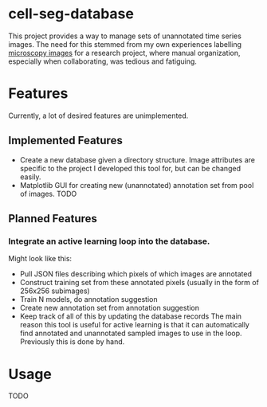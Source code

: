 # cell-seg-database
This project provides a way to manage sets of unannotated time series images. The need for this stemmed from my own experiences 
labelling [microscopy images](https://ieee-dataport.org/open-access/measurements-cancer-cell-proliferation-using-lab-cmos-capacitance-sensor-time-lapse) for a research project, where manual organization, especially when collaborating, was tedious and fatiguing. 

# Features
Currently, a lot of desired features are unimplemented. 

## Implemented Features
- Create a new database given a directory structure. Image attributes are specific to the project I developed this tool for, but can be changed easily.
- Matplotlib GUI for creating new (unannotated) annotation set from pool of images.
TODO

## Planned Features

### Integrate an active learning loop into the database. 
Might look like this:
- Pull JSON files describing which pixels of which images are annotated
- Construct training set from these annotated pixels (usually in the form of 256x256 subimages)
- Train N models, do annotation suggestion
- Create new annotation set from annotation suggestion
- Keep track of all of this by updating the database records
The main reason this tool is useful for active learning is that it can automatically find annotated and unannotated sampled images to use in the loop. Previously this is done by hand.

# Usage
TODO
